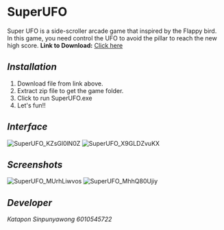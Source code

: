 # SuperUFO
Super UFO is a side-scroller arcade game that inspired by the Flappy bird. In this game, you need control the UFO to avoid the pillar to reach the new high score.
**Link to Download:** [Click here](https://drive.google.com/file/d/1mEVbiU6HM_ToSwxtItviUPL5AZhGUf1N/view?usp=sharing)

## *Installation*
1. Download file from link above.
2. Extract zip file to get the game folder.
3. Click to run SuperUFO.exe
4. Let's fun!!

## *Interface*
![SuperUFO_KZsGl0lN0Z](https://user-images.githubusercontent.com/32285642/79983892-98379700-84d2-11ea-93af-8d72472f4746.png)
![SuperUFO_X9GLDZvuKX](https://user-images.githubusercontent.com/32285642/79984000-c321eb00-84d2-11ea-809f-829df6e59aac.png)

## *Screenshots*
![SuperUFO_MUrhLiwvos](https://user-images.githubusercontent.com/32285642/79984007-c5844500-84d2-11ea-974f-b25342d98cff.png)
![SuperUFO_MhhQ80Ujiy](https://user-images.githubusercontent.com/32285642/79984011-c74e0880-84d2-11ea-8915-51948ed3b1a4.png)

## *Developer*
*Katapon Sinpunyawong 6010545722*
